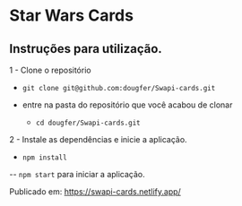 # Star Wars Cards

## Instruções para utilização.

1 - Clone o repositório

- ```git clone git@github.com:dougfer/Swapi-cards.git```

- entre na pasta do repositório que você acabou de clonar
  - ```cd dougfer/Swapi-cards.git```

2 - Instale as dependências e inicie a aplicação.

- ```npm install ```

-- ```npm start``` para iniciar a aplicação.


Publicado em: https://swapi-cards.netlify.app/
